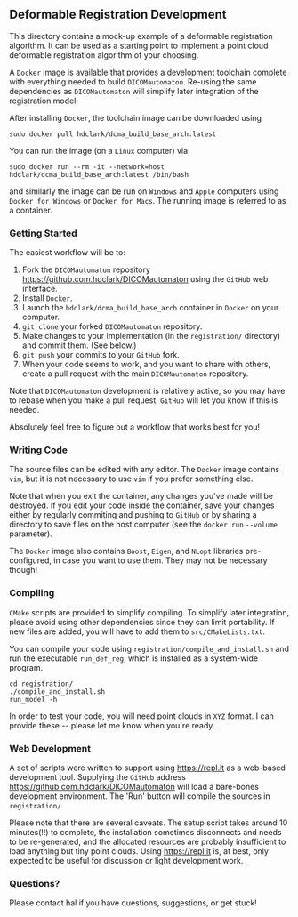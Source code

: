 
## Deformable Registration Development

This directory contains a mock-up example of a deformable registration algorithm. It can be used as a starting point to
implement a point cloud deformable registration algorithm of your choosing.

A `Docker` image is available that provides a development toolchain complete with everything needed to build
`DICOMautomaton`. Re-using the same dependencies as `DICOMautomaton` will simplify later integration of the registration
model.

After installing `Docker`, the toolchain image can be downloaded using

    sudo docker pull hdclark/dcma_build_base_arch:latest

You can run the image (on a `Linux` computer) via

    sudo docker run --rm -it --network=host hdclark/dcma_build_base_arch:latest /bin/bash

and similarly the image can be run on `Windows` and `Apple` computers using `Docker for Windows` or `Docker for Macs`.
The running image is referred to as a container.

### Getting Started

The easiest workflow will be to:

1. Fork the `DICOMautomaton` repository <https://github.com.hdclark/DICOMautomaton> using the `GitHub` web interface.
2. Install `Docker`.
3. Launch the `hdclark/dcma_build_base_arch` container in `Docker` on your computer.
4. `git clone` your forked `DICOMautomaton` repository.
5. Make changes to your implementation (in the `registration/` directory) and commit them. (See below.)
6. `git push` your commits to your `GitHub` fork.
7. When your code seems to work, and you want to share with others, create a pull request with the main `DICOMautomaton`
   repository.

Note that `DICOMautomaton` development is relatively active, so you may have to rebase when you make a pull request.
`GitHub` will let you know if this is needed.

Absolutely feel free to figure out a workflow that works best for you!

### Writing Code

The source files can be edited with any editor. The `Docker` image contains `vim`, but it is not necessary to use `vim`
if you prefer something else.

Note that when you exit the container, any changes you've made will be destroyed. If you edit your code inside the
container, save your changes either by regularly commiting and pushing to `GitHub` or by sharing a directory to save
files on the host computer (see the `docker run` `--volume` parameter).

The `Docker` image also contains `Boost`, `Eigen`, and `NLopt` libraries pre-configured, in case you want to use them.
They may not be necessary though!

### Compiling

`CMake` scripts are provided to simplify compiling. To simplify later integration, please avoid using other dependencies
since they can limit portability. If new files are added, you
will have to add them to `src/CMakeLists.txt`.

You can compile your code using `registration/compile_and_install.sh` and run the executable `run_def_reg`, which is
installed as a system-wide program.

    cd registration/
    ./compile_and_install.sh
    run_model -h

In order to test your code, you will need point clouds in `XYZ` format. I can provide these -- please let me know when
you're ready.

### Web Development

A set of scripts were written to support using <https://repl.it> as a web-based development tool. Supplying the `GitHub`
address <https://github.com.hdclark/DICOMautomaton> will load a bare-bones development environment. The 'Run' button
will compile the sources in `registration/`.

Please note that there are several caveats. The setup script takes around 10 minutes(!!) to complete, the installation
sometimes disconnects and needs to be re-generated, and the allocated resources are probably insufficient to load
anything but tiny point clouds. Using <https://repl.it> is, at best, only expected to be useful for discussion or
light development work.

### Questions?

Please contact hal if you have questions, suggestions, or get stuck!

